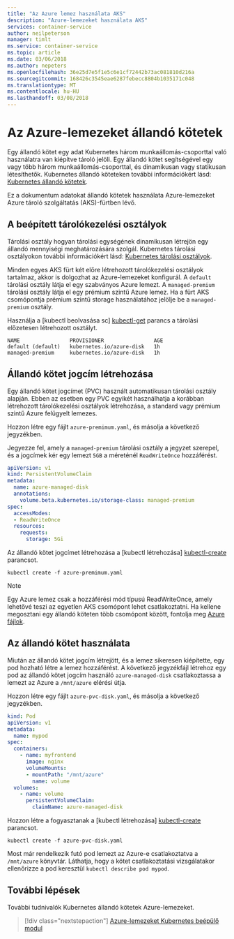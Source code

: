 ```yaml
---
title: "Az Azure lemez használata AKS"
description: "Azure-lemezeket használata AKS"
services: container-service
author: neilpeterson
manager: timlt
ms.service: container-service
ms.topic: article
ms.date: 03/06/2018
ms.author: nepeters
ms.openlocfilehash: 36e25d7e5f1e5c6e1cf72442b73ac081810d216a
ms.sourcegitcommit: 168426c3545eae6287febecc8804b1035171c048
ms.translationtype: MT
ms.contentlocale: hu-HU
ms.lasthandoff: 03/08/2018
---
```

# <a name="persistent-volumes-with-azure-disks"></a>Az Azure-lemezeket állandó kötetek

Egy állandó kötet egy adat Kubernetes három munkaállomás-csoporttal való használatra van kiépítve tároló jelöli. Egy állandó kötet segítségével egy vagy több három munkaállomás-csoporttal, és dinamikusan vagy statikusan létesíthetők. Kubernetes állandó köteteken további információkért lásd: [Kubernetes állandó kötetek][kubernetes-volumes].

Ez a dokumentum adatokat állandó kötetek használata Azure-lemezeket Azure tároló szolgáltatás (AKS)-fürtben lévő.

## <a name="built-in-storage-classes"></a>A beépített tárolókezelési osztályok

Tárolási osztály hogyan tárolási egységének dinamikusan létrejön egy állandó mennyiségi meghatározására szolgál. Kubernetes tárolási osztályokon további információkért lásd: [Kubernetes tárolási osztályok][kubernetes-storage-classes].

Minden egyes AKS fürt két előre létrehozott tárolókezelési osztályok tartalmaz, akkor is dolgozhat az Azure-lemezeket konfigurál. A `default` tárolási osztály látja el egy szabványos Azure lemezt. A `managed-premium` tárolási osztály látja el egy prémium szintű Azure lemez. Ha a fürt AKS csomópontja prémium szintű storage használatához jelölje be a `managed-premium` osztály.

Használja a [kubectl beolvasása sc] [ kubectl-get] parancs a tárolási előzetesen létrehozott osztályt.

```console
NAME                PROVISIONER                AGE
default (default)   kubernetes.io/azure-disk   1h
managed-premium     kubernetes.io/azure-disk   1h
```

## <a name="create-persistent-volume-claim"></a>Állandó kötet jogcím létrehozása

Egy állandó kötet jogcímet (PVC) használt automatikusan tárolási osztály alapján. Ebben az esetben egy PVC egyikét használhatja a korábban létrehozott tárolókezelési osztályok létrehozása, a standard vagy prémium szintű Azure felügyelt lemezes.

Hozzon létre egy fájlt `azure-premimum.yaml`, és másolja a következő jegyzékben.

Jegyezze fel, amely a `managed-premium` tárolási osztály a jegyzet szerepel, és a jogcímek kér egy lemezt `5GB` a méreténél `ReadWriteOnce` hozzáférést. 

```yaml
apiVersion: v1
kind: PersistentVolumeClaim
metadata:
  name: azure-managed-disk
  annotations:
    volume.beta.kubernetes.io/storage-class: managed-premium
spec:
  accessModes:
  - ReadWriteOnce
  resources:
    requests:
      storage: 5Gi
```

Az állandó kötet jogcímet létrehozása a [kubectl létrehozása] [ kubectl-create] parancsot.

```azurecli-interactive
kubectl create -f azure-premimum.yaml
```

> [!NOTE]
> Egy Azure lemez csak a hozzáférési mód típusú ReadWriteOnce, amely lehetővé teszi az egyetlen AKS csomópont lehet csatlakoztatni. Ha kellene megosztani egy állandó köteten több csomópont között, fontolja meg [Azure fájlok][azure-files-pvc].

## <a name="using-the-persistent-volume"></a>Az állandó kötet használata

Miután az állandó kötet jogcím létrejött, és a lemez sikeresen kiépítette, egy pod hozható létre a lemez hozzáférést. A következő jegyzékfájl létrehoz egy pod az állandó kötet jogcím használó `azure-managed-disk` csatlakoztassa a lemezt az Azure a `/mnt/azure` elérési útja. 

Hozzon létre egy fájlt `azure-pvc-disk.yaml`, és másolja a következő jegyzékben.

```yaml
kind: Pod
apiVersion: v1
metadata:
  name: mypod
spec:
  containers:
    - name: myfrontend
      image: nginx
      volumeMounts:
      - mountPath: "/mnt/azure"
        name: volume
  volumes:
    - name: volume
      persistentVolumeClaim:
        claimName: azure-managed-disk
```

Hozzon létre a fogyasztanak a [kubectl létrehozása] [ kubectl-create] parancsot.

```azurecli-interactive
kubectl create -f azure-pvc-disk.yaml
```

Most már rendelkezik futó pod lemezt az Azure-e csatlakoztatva a `/mnt/azure` könyvtár. Láthatja, hogy a kötet csatlakoztatási vizsgálatakor ellenőrizze a pod keresztül `kubectl describe pod mypod`.

## <a name="next-steps"></a>További lépések

További tudnivalók Kubernetes állandó kötetek Azure-lemezeket.

> [!div class="nextstepaction"]
> [Azure-lemezeket Kubernetes beépülő modul][kubernetes-disk]

<!-- LINKS - external -->
[access-modes]: https://kubernetes.io/docs/concepts/storage/persistent-volumes/#access-modes
[kubectl-create]: https://kubernetes.io/docs/reference/generated/kubectl/kubectl-commands#create
[kubectl-get]: https://kubernetes.io/docs/reference/generated/kubectl/kubectl-commands#get
[kubernetes-disk]: https://kubernetes.io/docs/concepts/storage/storage-classes/#new-azure-disk-storage-class-starting-from-v172
[kubernetes-storage-classes]: https://kubernetes.io/docs/concepts/storage/storage-classes/
[kubernetes-volumes]: https://kubernetes.io/docs/concepts/storage/persistent-volumes/

<!-- LINKS - internal -->
[azure-files-pvc]: azure-files-dynamic-pv.md
[premium-storage]: ../virtual-machines/windows/premium-storage.md